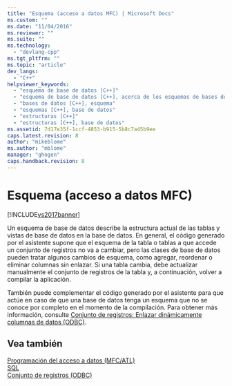 ```yaml
---
title: "Esquema (acceso a datos MFC) | Microsoft Docs"
ms.custom: ""
ms.date: "11/04/2016"
ms.reviewer: ""
ms.suite: ""
ms.technology: 
  - "devlang-cpp"
ms.tgt_pltfrm: ""
ms.topic: "article"
dev_langs: 
  - "C++"
helpviewer_keywords: 
  - "esquema de base de datos [C++]"
  - "esquema de base de datos [C++], acerca de los esquemas de bases de datos"
  - "bases de datos [C++], esquema"
  - "esquemas [C++], base de datos"
  - "estructuras [C++]"
  - "estructuras [C++], base de datos"
ms.assetid: 7d17e35f-1ccf-4853-b915-5b8c7a45b9ee
caps.latest.revision: 8
author: "mikeblome"
ms.author: "mblome"
manager: "ghogen"
caps.handback.revision: 8
---
```

# Esquema (acceso a datos MFC)
[!INCLUDE[vs2017banner](../assembler/inline/includes/vs2017banner.md)]

Un esquema de base de datos describe la estructura actual de las tablas y vistas de base de datos en la base de datos.  En general, el código generado por el asistente supone que el esquema de la tabla o tablas a que accede un conjunto de registros no va a cambiar, pero las clases de base de datos pueden tratar algunos cambios de esquema, como agregar, reordenar o eliminar columnas sin enlazar.  Si una tabla cambia, debe actualizar manualmente el conjunto de registros de la tabla y, a continuación, volver a compilar la aplicación.  
  
 También puede complementar el código generado por el asistente para que actúe en caso de que una base de datos tenga un esquema que no se conoce por completo en el momento de la compilación.  Para obtener más información, consulte [Conjunto de registros: Enlazar dinámicamente columnas de datos \(ODBC\)](../data/odbc/recordset-dynamically-binding-data-columns-odbc.md).  
  
## Vea también  
 [Programación del acceso a datos \(MFC\/ATL\)](../data/data-access-programming-mfc-atl.md)   
 [SQL](../data/odbc/sql.md)   
 [Conjunto de registros \(ODBC\)](../data/odbc/recordset-odbc.md)